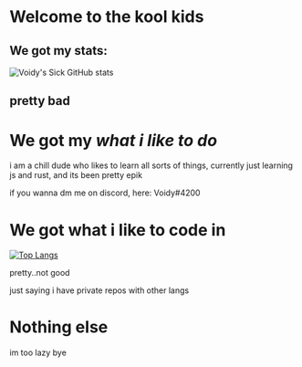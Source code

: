 # Welcome to the kool kids


## We got my stats:
![Voidy's Sick GitHub stats](https://github-readme-stats.vercel.app/api?username=VoidyCD&show_icons=true&theme=dark)

## pretty bad

# We got my *what i like to do*

i am a chill dude who likes to learn all sorts of things, currently just learning js and rust, and its been pretty epik

if you wanna dm me on discord, here: Voidy#4200


# We got what i like to code in
[![Top Langs](https://github-readme-stats.vercel.app/api/top-langs/?username=VoidyCD)](https://github.com/anuraghazra/github-readme-stats)

pretty..not good

just saying i have private repos with other langs

# Nothing else
im too lazy bye
